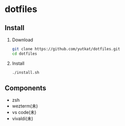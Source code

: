 # dotfiles

## Install
1. Download

   ```bash
   git clone https://github.com/yutkat/dotfiles.git
   cd dotfiles
   ```

1. Install

   ```bash
   ./install.sh
   ```

## Components

- zsh
- wezterm(未)
- vs code(未)
- vivaldi(未)